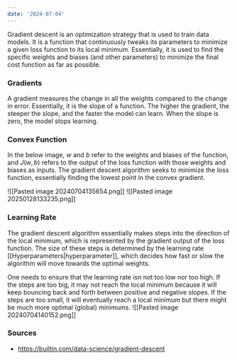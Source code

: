 ```yaml
---
date: '2024-07-04'
---
```

Gradient descent is an optimization strategy that is used to train data models. It is a function that continuously tweaks its parameters to minimize a given loss function to its local minimum. Essentially, it is used to find the specific weights and biases (and other parameters) to minimize the final cost function as far as possible.
### Gradients
A gradient measures the change in all the weights compared to the change in error. Essentially, it is the slope of a function. The higher the gradient, the steeper the slope, and the faster the model can learn. When the slope is zero, the model stops learning.
### Convex Function
In the below image, *w* and *b* refer to the weights and biases of the function, and $J(w,b)$ refers to the output of the loss function with those weights and biases as inputs. The gradient descent algorithm seeks to minimize the loss function, essentially finding the lowest point in the convex gradient.

![[Pasted image 20240704135654.png]]
![[Pasted image 20250128133235.png]]
### Learning Rate
The gradient descent algorithm essentially makes steps into the direction of the local minimum, which is represented by the gradient output of the loss function. The size of these steps is determined by the learning rate [[Hyperparameters|hyperparameter]], which decides how fast or slow the algorithm will move towards the optimal weights.

One needs to ensure that the learning rate isn not too low nor too high. If the steps are too big, it may not reach the local minimum because it will keep bouncing back and forth between positive and negative slopes. If the steps are too small, it will eventually reach a local minimum but there might be much more optimal (global) minimums.
![[Pasted image 20240704140152.png]]
### Sources
- https://builtin.com/data-science/gradient-descent